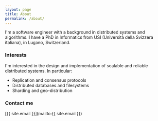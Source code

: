 ```yaml
---
layout: page
title: About
permalink: /about/
---
```


I'm a software engineer with a background in distributed systems and algorithms.
I have a PhD in Informatics from USI (Università della Svizzera italiana), in Lugano, Switzerland.

### Interests

I'm interested in the design and implementation of scalable and reliable distributed systems.
In particular:
- Replication and consensus protocols
- Distributed databases and filesystems
- Sharding and geo-distribution

### Contact me

[{{ site.email }}](mailto:{{ site.email }})
